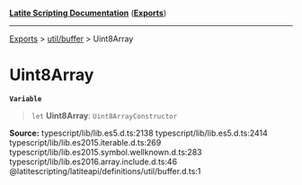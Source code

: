 [**Latite Scripting Documentation**](../../README.md) ([**Exports**](../../exports.md))

---

[Exports](../../exports.md) > [util/buffer](../index.md) > Uint8Array

# Uint8Array

**`Variable`**

> `let` **Uint8Array**: `Uint8ArrayConstructor`

**Source:** typescript/lib/lib.es5.d.ts:2138 typescript/lib/lib.es5.d.ts:2414 typescript/lib/lib.es2015.iterable.d.ts:269 typescript/lib/lib.es2015.symbol.wellknown.d.ts:283 typescript/lib/lib.es2016.array.include.d.ts:46 @latitescripting/latiteapi/definitions/util/buffer.d.ts:1

